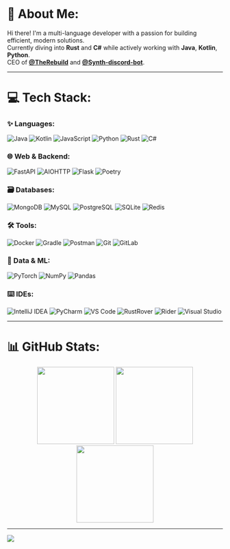 # 💫 About Me:
Hi there! I'm a multi-language developer with a passion for building efficient, modern solutions.<br>
Currently diving into **Rust** and **C#** while actively working with **Java**, **Kotlin**, **Python**.<br>
CEO of **[@TheRebuild](https://github.com/TheRebuild)** and **[@Synth-discord-bot](https://github.com/Synth-discord-bot)**.<br>

---

# 💻 Tech Stack:

### ✨ Languages:
![Java](https://img.shields.io/badge/java-%23ED8B00.svg?style=for-the-badge&logo=openjdk&logoColor=white)
![Kotlin](https://img.shields.io/badge/kotlin-%230095D5.svg?style=for-the-badge&logo=kotlin&logoColor=white)
![JavaScript](https://img.shields.io/badge/javascript-%23323330.svg?style=for-the-badge&logo=javascript&logoColor=%23F7DF1E)
![Python](https://img.shields.io/badge/python-3670A0?style=for-the-badge&logo=python&logoColor=ffdd54)
![Rust](https://img.shields.io/badge/rust-%23000000.svg?style=for-the-badge&logo=rust&logoColor=white)
![C#](https://img.shields.io/badge/c%23-%23239120.svg?style=for-the-badge&logo=c-sharp&logoColor=white)

### 🌐 Web & Backend:
![FastAPI](https://img.shields.io/badge/FastAPI-005571?style=for-the-badge&logo=fastapi)
![AIOHTTP](https://img.shields.io/badge/iohttp-%232C5bb4.svg?style=for-the-badge&logo=aiohttp&logoColor=white)
![Flask](https://img.shields.io/badge/flask-%23000.svg?style=for-the-badge&logo=flask&logoColor=white)
![Poetry](https://img.shields.io/badge/Poetry-%233B82F6.svg?style=for-the-badge&logo=poetry&logoColor=white)

### 🗃️ Databases:
![MongoDB](https://img.shields.io/badge/MongoDB-%234ea94b.svg?style=for-the-badge&logo=mongodb&logoColor=white)
![MySQL](https://img.shields.io/badge/mysql-4479A1.svg?style=for-the-badge&logo=mysql&logoColor=white)
![PostgreSQL](https://img.shields.io/badge/postgresql-%23316192.svg?style=for-the-badge&logo=postgresql&logoColor=white)
![SQLite](https://img.shields.io/badge/sqlite-%2307405e.svg?style=for-the-badge&logo=sqlite&logoColor=white)
![Redis](https://img.shields.io/badge/redis-%23DD0031.svg?style=for-the-badge&logo=redis&logoColor=white)

### 🛠️ Tools:
![Docker](https://img.shields.io/badge/docker-%230db7ed.svg?style=for-the-badge&logo=docker&logoColor=white)
![Gradle](https://img.shields.io/badge/Gradle-02303A.svg?style=for-the-badge&logo=Gradle&logoColor=white)
![Postman](https://img.shields.io/badge/Postman-FF6C37?style=for-the-badge&logo=postman&logoColor=white)
![Git](https://img.shields.io/badge/git-%23F05033.svg?style=for-the-badge&logo=git&logoColor=white)
![GitLab](https://img.shields.io/badge/gitlab-%23FC6D26.svg?style=for-the-badge&logo=gitlab&logoColor=white)

### 🤖 Data & ML:
![PyTorch](https://img.shields.io/badge/PyTorch-%23EE4C2C.svg?style=for-the-badge&logo=PyTorch&logoColor=white)
![NumPy](https://img.shields.io/badge/numpy-%23013243.svg?style=for-the-badge&logo=numpy&logoColor=white)
![Pandas](https://img.shields.io/badge/pandas-%23150458.svg?style=for-the-badge&logo=pandas&logoColor=white)

### ⌨️ IDEs:
![IntelliJ IDEA](https://img.shields.io/badge/IntelliJ%20IDEA-%23000000.svg?style=for-the-badge&logo=intellijidea&logoColor=white)
![PyCharm](https://img.shields.io/badge/PyCharm-%23000000.svg?style=for-the-badge&logo=pycharm&logoColor=white)
![VS Code](https://img.shields.io/badge/VS%20Code-%23007ACC.svg?style=for-the-badge&logo=visualstudiocode&logoColor=white)
![RustRover](https://img.shields.io/badge/RustRover-%23000000.svg?style=for-the-badge&logo=jetbrains&logoColor=white)
![Rider](https://img.shields.io/badge/Rider-%23000000.svg?style=for-the-badge&logo=rider&logoColor=white)
![Visual Studio](https://img.shields.io/badge/Visual%20Studio-%235C2D91.svg?style=for-the-badge&logo=visualstudio&logoColor=white)

---

# 📊 GitHub Stats:

<div align="center">
  <img src="https://github-readme-stats.vercel.app/api?username=Weever1337&theme=dark&hide_border=false&include_all_commits=true&count_private=true&show_icons=true" height="180px"/>
  <img src="https://github-readme-streak-stats.herokuapp.com/?user=Weever1337&theme=dark&hide_border=false" height="180px"/>
  <img src="https://github-readme-stats.vercel.app/api/top-langs/?username=Weever1337&theme=dark&hide_border=false&include_all_commits=true&count_private=true&layout=compact" height="180px"/>
</div>

---

[![](https://visitcount.itsvg.in/api?id=Weever1337&icon=0&color=0)](https://visitcount.itsvg.in)
